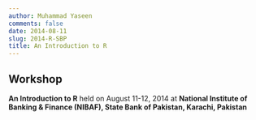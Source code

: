 ```yaml
---
author: Muhammad Yaseen
comments: false
date: 2014-08-11
slug: 2014-R-SBP
title: An Introduction to R
---
```


## Workshop

**An Introduction to R** held on August 11-12, 2014 at **National Institute of Banking & Finance (NIBAF), State Bank of Pakistan, Karachi, Pakistan**